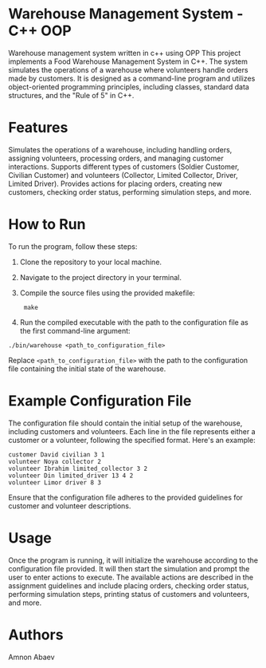 # Warehouse Management System - C++ OOP
Warehouse management system written in c++ using OPP
This project implements a Food Warehouse Management System in C++. The system simulates the operations of a warehouse where volunteers handle orders made by customers. It is designed as a command-line program and utilizes object-oriented programming principles, including classes, standard data structures, and the "Rule of 5" in C++.

# Features
Simulates the operations of a warehouse, including handling orders, assigning volunteers, processing orders, and managing customer interactions.
Supports different types of customers (Soldier Customer, Civilian Customer) and volunteers (Collector, Limited Collector, Driver, Limited Driver).
Provides actions for placing orders, creating new customers, checking order status, performing simulation steps, and more.
# How to Run
To run the program, follow these steps:

1. Clone the repository to your local machine. 
2. Navigate to the project directory in your terminal.
3. Compile the source files using the provided makefile:

   ```
    make
   ```
6. Run the compiled executable with the path to the configuration file as the first command-line argument:
```
./bin/warehouse <path_to_configuration_file>
```
Replace `<path_to_configuration_file>` with the path to the configuration file containing the initial state of the warehouse.

# Example Configuration File
The configuration file should contain the initial setup of the warehouse, including customers and volunteers. Each line in the file represents either a customer or a volunteer, following the specified format. Here's an example:

```customer Maya soldier 4 2
customer David civilian 3 1
volunteer Noya collector 2
volunteer Ibrahim limited_collector 3 2
volunteer Din limited_driver 13 4 2
volunteer Limor driver 8 3
```
Ensure that the configuration file adheres to the provided guidelines for customer and volunteer descriptions.

# Usage
Once the program is running, it will initialize the warehouse according to the configuration file provided. It will then start the simulation and prompt the user to enter actions to execute. The available actions are described in the assignment guidelines and include placing orders, checking order status, performing simulation steps, printing status of customers and volunteers, and more.

# Authors
Amnon Abaev
